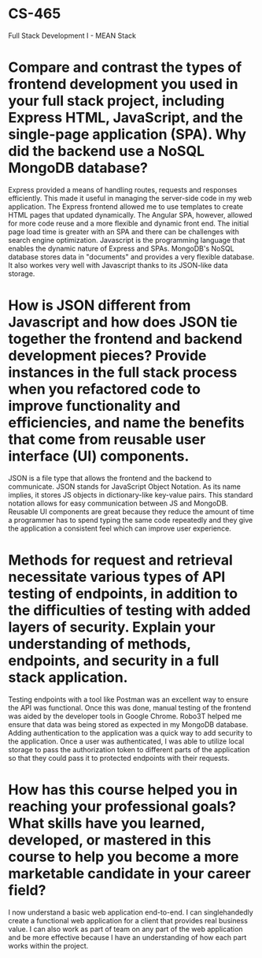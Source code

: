 # CS-465
Full Stack Development I - MEAN Stack


# Compare and contrast the types of frontend development you used in your full stack project, including Express HTML, JavaScript, and the single-page application (SPA). Why did the backend use a NoSQL MongoDB database?
Express provided a means of handling routes, requests and responses efficiently.  This made it useful in managing the server-side code in my web application.  The Express frontend allowed me to use templates to create HTML pages that updated dynamically.  The Angular SPA, however, allowed for more code reuse and a more flexible and dynamic front end.  The initial page load time is greater with an SPA and there can be challenges with search engine optimization.  Javascript is the programming language that enables the dynamic nature of Express and SPAs.
MongoDB's NoSQL database stores data in "documents" and provides a very flexible database.  It also workes very well with Javascript thanks to its JSON-like data storage.

# How is JSON different from Javascript and how does JSON tie together the frontend and backend development pieces? Provide instances in the full stack process when you refactored code to improve functionality and efficiencies, and name the benefits that come from reusable user interface (UI) components.
JSON is a file type that allows the frontend and the backend to communicate.  JSON stands for JavaScript Object Notation.  As its name implies, it stores JS objects in dictionary-like key-value pairs.  This standard notation allows for easy communication between JS and MongoDB.  Reusable UI components are great because they reduce the amount of time a programmer has to spend typing the same code repeatedly and they give the application a consistent feel which can improve user experience.

# Methods for request and retrieval necessitate various types of API testing of endpoints, in addition to the difficulties of testing with added layers of security. Explain your understanding of methods, endpoints, and security in a full stack application.
Testing endpoints with a tool like Postman was an excellent way to ensure the API was functional.  Once this was done, manual testing of the frontend was aided by the developer tools in Google Chrome.  Robo3T helped me ensure that data was being stored as expected in my MongoDB database.  Adding authentication to the application was a quick way to add security to the application.  Once a user was authenticated, I was able to utilize local storage to pass the authorization token to different parts of the application so that they could pass it to protected endpoints with their requests.

# How has this course helped you in reaching your professional goals? What skills have you learned, developed, or mastered in this course to help you become a more marketable candidate in your career field?
I now understand a basic web application end-to-end.  I can singlehandedly create a functional web application for a client that provides real business value.  I can also work as part of team on any part of the web application and be more effective because I have an understanding of how each part works within the project. 
